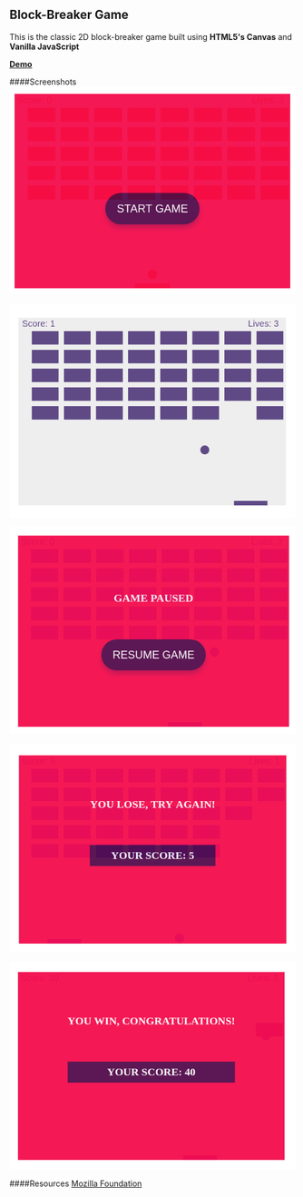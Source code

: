 
Block-Breaker Game
---

This is the classic 2D block-breaker game built using **HTML5's Canvas** and **Vanilla JavaScript**
<br/>

**[Demo](https://block-breaker.netlify.com)**

####Screenshots
![start](screenshots/start.png)

![gameplay](screenshots/gameplay.png)

![pause](screenshots/pause.png)

![loss](screenshots/loss.png)

![win](screenshots/win.png)

####Resources
[Mozilla Foundation](https://developer.mozilla.org/en-US/docs/Games/Tutorials/2D_Breakout_game_pure_JavaScript)
